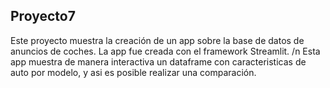 ## Proyecto7 
Este proyecto muestra la creación de un app sobre la base de datos de anuncios de coches.
La app fue creada con el framework Streamlit. /n
Esta app muestra de manera interactiva un dataframe con caracteristicas de auto por modelo, y asi es posible realizar una comparación.